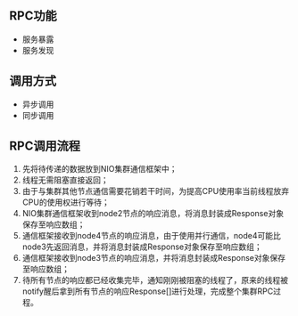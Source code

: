 ## RPC功能
- 服务暴露
- 服务发现

## 调用方式
- 异步调用
- 同步调用

## RPC调用流程
1. 先将待传递的数据放到NIO集群通信框架中；
2. 线程无需阻塞直接返回；
3. 由于与集群其他节点通信需要花销若干时间，为提高CPU使用率当前线程放弃CPU的使用权进行等待；
4. NIO集群通信框架收到node2节点的响应消息，将消息封装成Response对象保存至响应数组；
5. 通信框架接收到node4节点的响应消息，由于使用并行通信，node4可能比node3先返回消息，并将消息封装成Response对象保存至响应数组；
6. 通信框架接收到node3节点的响应消息，并将消息封装成Response对象保存至响应数组；
7. 待所有节点的响应都已经收集完毕，通知刚刚被阻塞的线程了，原来的线程被notify醒后拿到所有节点的响应Response[]进行处理，完成整个集群RPC过程。
